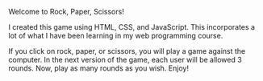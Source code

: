 Welcome to Rock, Paper, Scissors! 

I created this game using HTML, CSS, and JavaScript. This incorporates a lot of what I have been learning in my web programming course. 

If you click on rock, paper, or scissors, you will play a game against the computer. In the next version of the game, each user will be allowed 3 rounds. Now, play as many rounds as you wish. Enjoy! 